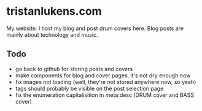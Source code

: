 # tristanlukens.com

My website. I host my blog and post drum covers here. Blog posts are mainly about technology and music.

## Todo

- go back to github for storing posts and covers
- make components for blog and cover pages, it's not dry enough now
- fix images not loading (well, they're not stored anywhere now, so yeah)
- tags should probably be visible on the post selection page
- fix the enumeration capitalisition in meta:desc (DRUM cover and BASS cover)
